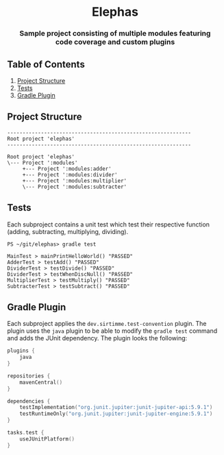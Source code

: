<h1 align="center">Elephas</h1>

<h3 align="center">Sample project consisting of multiple modules featuring <br/> code coverage and custom plugins

## Table of Contents
1. [Project Structure](#project-structure)
2. [Tests](#tests)
3. [Gradle Plugin](#gradle-plugin)

## Project Structure

````
------------------------------------------------------------
Root project 'elephas'
------------------------------------------------------------

Root project 'elephas'
\--- Project ':modules'
     +--- Project ':modules:adder'
     +--- Project ':modules:divider'
     +--- Project ':modules:multiplier'
     \--- Project ':modules:subtracter'
````

## Tests

Each subproject contains a unit test which test their respective function (adding, subtracting, multiplying, dividing).

```shell
PS ~/git/elephas> gradle test

MainTest > mainPrintHelloWorld() "PASSED"
AdderTest > testAdd() "PASSED"
DividerTest > testDivide() "PASSED"
DividerTest > testWhenDiscNull() "PASSED"
MultiplierTest > testMultiply() "PASSED"
SubtracterTest > testSubtract() "PASSED"
```

## Gradle Plugin

Each subproject applies the `dev.sirtimme.test-convention` plugin. The plugin uses the `java` plugin to be able to modify the `gradle test` command and adds the JUnit dependency. The plugin looks the following:
```kt
plugins {
    java
}

repositories {
    mavenCentral()
}

dependencies {
    testImplementation("org.junit.jupiter:junit-jupiter-api:5.9.1")
    testRuntimeOnly("org.junit.jupiter:junit-jupiter-engine:5.9.1")
}

tasks.test {
    useJUnitPlatform()
}
```